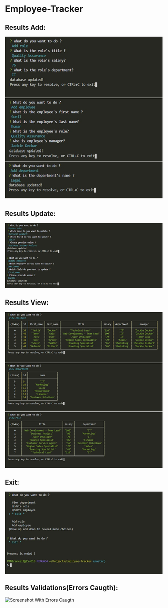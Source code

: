# Employee-Tracker



 ## Results Add:
![Screenshot1](/Screenshots/Add.jpg)

## Results Update:
![Screenshot](/Screenshots/Update.jpg)

## Results View:
![Screenshot](/Screenshots/View.jpg)

## Exit:
![Screenshot](/Screenshots/Exit.jpg)

## Results Validations(Errors Caugth):
![Screenshot With Errors Caugth]()
